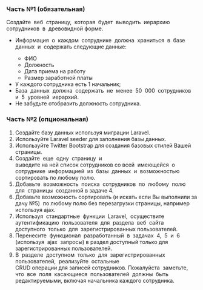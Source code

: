 <h3>Часть №1 (обязательная)</h3>
<p>Создайте  веб  страницу,  которая  будет  выводить  иерархию  сотрудников  в 
древовидной форме.</p>	
<ul>
	<li>Информация  о  каждом  сотруднике  должна  храниться  в  базе  данных  и 
содержать следующие данные:</li>
		<ul>
			<li>ФИО</li>
			<li>Должность</li>
			<li>Дата приема на работу</li>
			<li>Размер заработной платы</li>
		</ul>
	<li>У каждого сотрудника есть 1 начальник;</li>
	<li>База  данных  должна  содержать  не  менее  50  000  сотрудников  и  5  уровней 
иерархий.</li>
	<li>Не забудьте отобразить должность сотрудника.</li>
</ul>
<h3>Часть №2 (опциональная)</h3>
<ol>
	<li>Создайте базу данных используя миграции Laravel.</li>
	<li>Используйте Laravel seeder для заполнения базы данных.</li>
	<li>Используйте Twitter Bootstrap для создания базовых стилей Вашей страницы.</li>
	<li>Создайте  еще  одну  страницу  и  выведите на ней список сотрудников со всей 
имеющейся  о  сотруднике  информацией  из  базы  данных  и  возможностью 
сортировать по любому полю.</li>
	<li>Добавьте  возможность  поиска  сотрудников  по  любому  полю  для  страницы 
созданной в задаче 4.</li>
	<li>Добавьте возможность сортировать (и искать если Вы выполнили задачу №5) 
по любому полю без перезагрузки страницы, например используя ajax.</li>
	<li>Используя  стандартные  функции  Laravel,  осуществите  аутентификацию 
пользователя  для  раздела  веб  сайта  доступного  только  для 
зарегистрированных пользователей.</li>
	<li>Перенесите  функционал  разработанный  в  задачах  4,  5  и  6  (используя  ajax 
запросы)  в раздел доступный только для зарегистрированных пользователей.</li>
	<li>В  разделе  доступном  только  для  зарегистрированных  пользователей, 
реализуйте  остальные  CRUD операции для записей сотрудников. Пожалуйста 
заметьте,  что  все  поля  касающиеся  пользователей  должны  быть 
редактируемыми, включая начальника каждого сотрудника.</li>
</ol>
